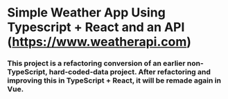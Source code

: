 # Simple Weather App Using Typescript + React and an API (https://www.weatherapi.com)

### This project is a refactoring conversion of an earlier non-TypeScript, hard-coded-data project. After refactoring and improving this in TypeScript + React, it will be remade again in Vue.

